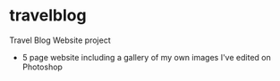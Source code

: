 # travelblog
Travel Blog Website project 
- 5 page website including a gallery of my own images I've edited on Photoshop
